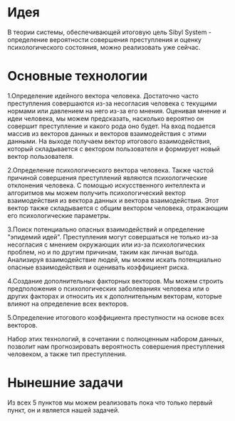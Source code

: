 # Идея
В теории системы, обеспечивающей итоговую цель Sibyl System - определение вероятности совершения преступления и оценку психологического состояния, можно реализовать уже сейчас.

# Основные технологии
1.Определение идейного вектора человека.
Достаточно часто преступления совершаются из-за несогласия человека с текущими нормами или давлением на него из-за его мнения. Оценивая мнение и идеи человека, мы можем предсказать, насколько вероятно он совершит преступление и какого рода оно будет. На вход подается массив из векторов данных и векторов взаимодействия с этими данными. На выходе получаем вектор итогового взаимодействия, который складывается с вектором пользователя и формирует новый вектор пользователя.

2.Определение психологического вектора человека.
Также частой причиной совершения преступлений являются психологические отклонения человека. С помощью искусственного интеллекта и алгоритмов мы можем получить психологический вектор взаимодействия из вектора данных и вектора взаимодействия. Этот вектор также складывается с общим вектором человека, отражающим его психологические параметры.

3.Поиск потенциально опасных взаимодействий и определение "эпидемий идей".
Преступления могут совершаться не только из-за несогласия с мнением окружающих или из-за психологических проблем, но и по другим причинам, таким как личная выгода. Анализируя взаимодействие людей, мы можем искать потенциально опасные взаимодействия и оценивать коэффициент риска.

4.Создание дополнительных факторных векторов.
Мы можем строить предположения о психологических заболеваниях человека или о других факторах и относить их к дополнительным векторам, которые влияют на определение всех векторов.

5.Определение итогового коэффициента преступности на основе всех векторов.

Набор этих технологий, в сочетании с полноценным набором данных, позволит нам прогнозировать вероятность совершения преступления человеком, а также тип преступления.


# Нынешние задачи
Из всех 5 пунктов мы можем реализовать пока что только первый пункт, он и является нашей задачей.
